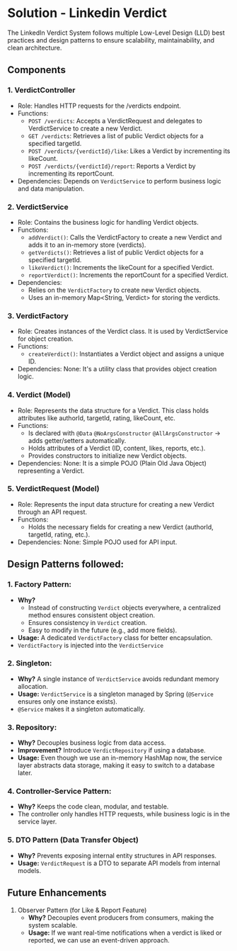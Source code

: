 # Solution - Linkedin Verdict

The LinkedIn Verdict System follows multiple Low-Level Design (LLD) best practices and design patterns to ensure scalability, maintainability, and clean architecture. 

## Components

### 1. VerdictController
- Role: Handles HTTP requests for the /verdicts endpoint.
- Functions:
  - `POST /verdicts`: Accepts a VerdictRequest and delegates to VerdictService to create a new Verdict.
  - `GET /verdicts`: Retrieves a list of public Verdict objects for a specified targetId.
  - `POST /verdicts/{verdictId}/like`: Likes a Verdict by incrementing its likeCount.
  - `POST /verdicts/{verdictId}/report`: Reports a Verdict by incrementing its reportCount.
- Dependencies:
  Depends on `VerdictService` to perform business logic and data manipulation.

### 2. VerdictService
- Role: Contains the business logic for handling Verdict objects.
- Functions:
  - `addVerdict()`: Calls the VerdictFactory to create a new Verdict and adds it to an in-memory store (verdicts).
  - `getVerdicts()`: Retrieves a list of public Verdict objects for a specified targetId.
  - `likeVerdict()`: Increments the likeCount for a specified Verdict.
  - `reportVerdict()`: Increments the reportCount for a specified Verdict.
- Dependencies:
  - Relies on the `VerdictFactory` to create new Verdict objects.
  - Uses an in-memory Map<String, Verdict> for storing the verdicts.

### 3. VerdictFactory
- Role: Creates instances of the Verdict class. It is used by VerdictService for object creation.
- Functions:
  - `createVerdict()`: Instantiates a Verdict object and assigns a unique ID.
- Dependencies:
  None: It's a utility class that provides object creation logic.

### 4. Verdict (Model)
- Role: Represents the data structure for a Verdict. This class holds attributes like authorId, targetId, rating, likeCount, etc.
- Functions:
  - Is declared with `@Data` `@NoArgsConstructor` `@AllArgsConstructor` -> adds getter/setters automatically.
  - Holds attributes of a Verdict (ID, content, likes, reports, etc.).
  - Provides constructors to initialize new Verdict objects.
- Dependencies:
  None: It is a simple POJO (Plain Old Java Object) representing a Verdict.

### 5. VerdictRequest (Model)
- Role: Represents the input data structure for creating a new Verdict through an API request.
- Functions:
  - Holds the necessary fields for creating a new Verdict (authorId, targetId, rating, etc.).
- Dependencies:
  None: Simple POJO used for API input.


## Design Patterns followed:

### 1. Factory Pattern:
- **Why?** 
  - Instead of constructing `Verdict` objects everywhere, a centralized method ensures consistent object creation.
  - Ensures consistency in `Verdict` creation.
  - Easy to modify in the future (e.g., add more fields).
- **Usage:** A dedicated `VerdictFactory` class for better encapsulation.
- `VerdictFactory` is injected into the `VerdictService`
### 2. Singleton:
- **Why?** A single instance of `VerdictService` avoids redundant memory allocation.
- **Usage:** `VerdictService` is a singleton managed by Spring (`@Service` ensures only one instance exists).
- `@Service` makes it a singleton automatically.
### 3. Repository:
- **Why?** Decouples business logic from data access.
- **Improvement?** Introduce `VerdictRepository` if using a database.
- **Usage:** Even though we use an in-memory HashMap now, the service layer abstracts data storage, making it easy to switch to a database later.
### 4. Controller-Service Pattern:
- **Why?** Keeps the code clean, modular, and testable.
- The controller only handles HTTP requests, while business logic is in the service layer.
### 5. DTO Pattern (Data Transfer Object)
- **Why?** Prevents exposing internal entity structures in API responses.
- **Usage:** `VerdictRequest` is a DTO to separate API models from internal models.


## Future Enhancements
1. Observer Pattern (for Like & Report Feature)
   - **Why?** Decouples event producers from consumers, making the system scalable.
   - **Usage:** If we want real-time notifications when a verdict is liked or reported, we can use an event-driven approach.

